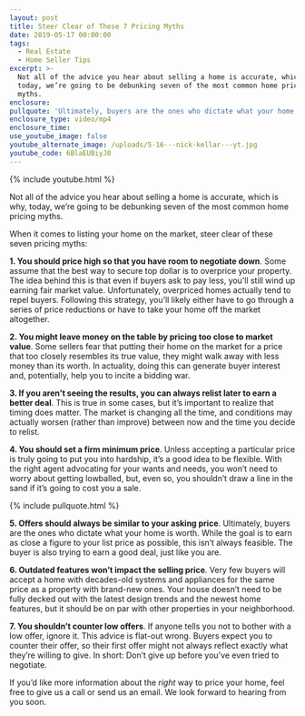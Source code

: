 ```yaml
---
layout: post
title: Steer Clear of These 7 Pricing Myths
date: 2019-05-17 00:00:00
tags:
  - Real Estate
  - Home Seller Tips
excerpt: >-
  Not all of the advice you hear about selling a home is accurate, which is why,
  today, we’re going to be debunking seven of the most common home pricing
  myths.
enclosure:
pullquote: 'Ultimately, buyers are the ones who dictate what your home is worth.'
enclosure_type: video/mp4
enclosure_time:
use_youtube_image: false
youtube_alternate_image: /uploads/5-16---nick-kellar---yt.jpg
youtube_code: 6BlaEUBiyJ0
---
```


{% include youtube.html %}

Not all of the advice you hear about selling a home is accurate, which is why, today, we’re going to be debunking seven of the most common home pricing myths.

When it comes to listing your home on the market, steer clear of these seven pricing myths:

**1\. You should price high so that you have room to negotiate down**. Some assume that the best way to secure top dollar is to overprice your property. The idea behind this is that even if buyers ask to pay less, you’ll still wind up earning fair market value. Unfortunately, overpriced homes actually tend to repel buyers. Following this strategy, you’ll likely either have to go through a series of price reductions or have to take your home off the market altogether.

**2\. You might leave money on the table by pricing too close to market value**. Some sellers fear that putting their home on the market for a price that too closely resembles its true value, they might walk away with less money than its worth. In actuality, doing this can generate buyer interest and, potentially, help you to incite a bidding war.

**3\. If you aren't seeing the results, you can always relist later to earn a better deal**. This is true in some cases, but it’s important to realize that timing does matter. The market is changing all the time, and conditions may actually worsen (rather than improve) between now and the time you decide to relist.

**4\. You should set a firm minimum price**. Unless accepting a particular price is truly going to put you into hardship, it’s a good idea to be flexible. With the right agent advocating for your wants and needs, you won’t need to worry about getting lowballed, but, even so, you shouldn’t draw a line in the sand if it’s going to cost you a sale.

{% include pullquote.html %}

**5\. Offers should always be similar to your asking price**. Ultimately, buyers are the ones who dictate what your home is worth. While the goal is to earn as close a figure to your list price as possible, this isn’t always feasible. The buyer is also trying to earn a good deal, just like you are.

**6\. Outdated features won’t impact the selling price**. Very few buyers will accept a home with decades-old systems and appliances for the same price as a property with brand-new ones. Your house doesn’t need to be fully decked out with the latest design trends and the newest home features, but it should be on par with other properties in your neighborhood.

**7\. You shouldn’t counter low offers**. If anyone tells you not to bother with a low offer, ignore it. This advice is flat-out wrong. Buyers expect you to counter their offer, so their first offer might not always reflect exactly what they’re willing to give. In short: Don’t give up before you’ve even tried to negotiate.

If you’d like more information about the *right* way to price your home, feel free to give us a call or send us an email. We look forward to hearing from you soon.